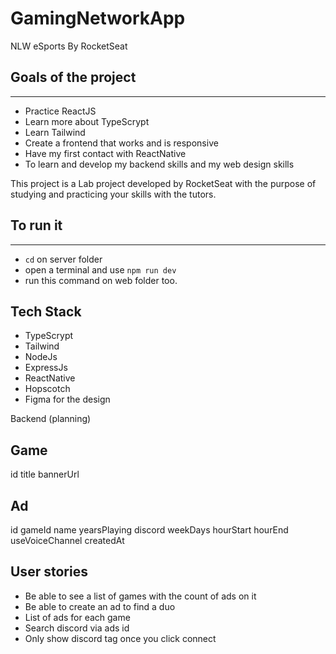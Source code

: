 # GamingNetworkApp

NLW eSports By RocketSeat

## Goals of the project

---

* Practice ReactJS
* Learn more about TypeScrypt
* Learn Tailwind
* Create a frontend that works and is responsive
* Have my first contact with ReactNative
* To learn and develop my backend skills and my web design skills

This project is a Lab project developed by RocketSeat with the purpose of studying and practicing your skills with the tutors.

## To run it
---

* `cd` on server folder
* open a terminal and use `npm run dev`
* run this command on web folder too.

## Tech Stack

* TypeScrypt
* Tailwind
* NodeJs
* ExpressJs
* ReactNative
* Hopscotch
* Figma for the design

Backend (planning)

## Game

id
title
bannerUrl

## Ad

id
gameId
name
yearsPlaying
discord
weekDays
hourStart
hourEnd
useVoiceChannel
createdAt

## User stories

* Be able to see a list of games with the count of ads on it
* Be able to create an ad to find a duo
* List of ads for each game
* Search discord via ads id
* Only show discord tag once you click connect
  
